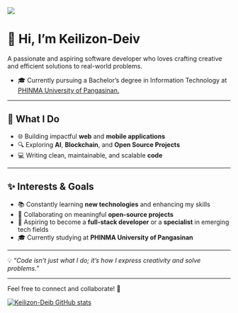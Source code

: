 [![](https://visitcount.itsvg.in/api?id=deiv44&label=Profile%20Views&color=1&icon=0&pretty=true)](https://visitcount.itsvg.in)

# 👋 Hi, I’m Keilizon-Deiv  
A passionate and aspiring software developer who loves crafting creative and efficient solutions to real-world problems.
- 🎓 Currently pursuing a Bachelor’s degree in Information Technology at [PHINMA University of Pangasinan.](https://www.facebook.com/phinmaupang)
---

## 🌟 What I Do  
- 🌐 Building impactful **web** and **mobile applications**  
- 🔍 Exploring **AI**, **Blockchain**, and **Open Source Projects**  
- 💻 Writing clean, maintainable, and scalable **code**  

---

## ✨ Interests & Goals  
- 📚 Constantly learning **new technologies** and enhancing my skills  
- 🤝 Collaborating on meaningful **open-source projects**  
- 🌱 Aspiring to become a **full-stack developer** or a **specialist** in emerging tech fields  
- 🎓 Currently studying at **PHINMA University of Pangasinan**  

---

💡 _“Code isn’t just what I do; it’s how I express creativity and solve problems.”_

---

Feel free to connect and collaborate! 🚀



[![Keilizon-Deib GitHub stats](https://github-readme-stats.vercel.app/api?username=deiv44&show_icons=true&theme=onedark)](https://github.com/anuraghazra/github-readme-stats)
